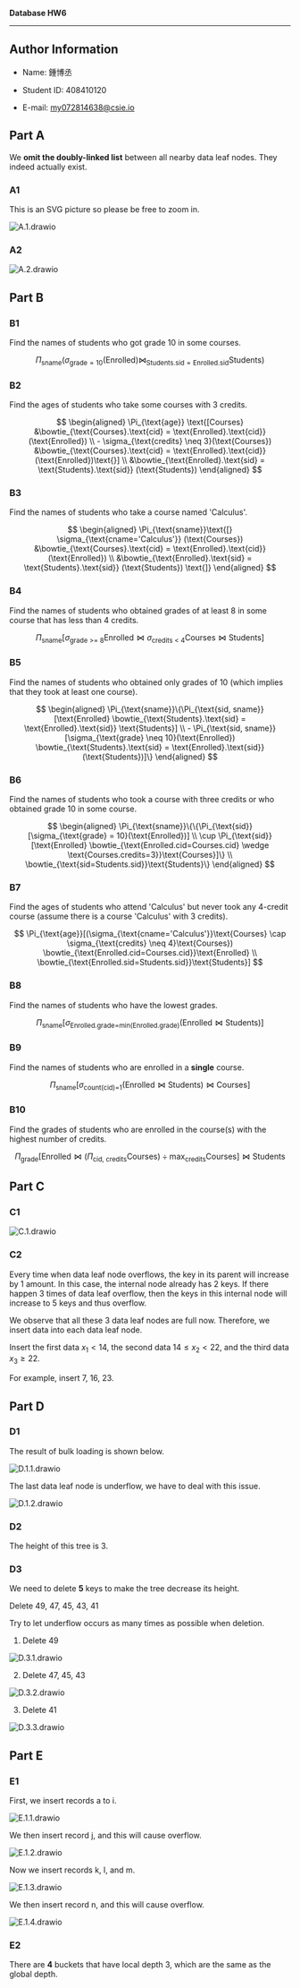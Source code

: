 **Database HW6**

---
## Author Information

- Name: 鍾博丞

- Student ID: 408410120

- E-mail: my072814638@csie.io



## Part A

We **omit the doubly-linked list** between all nearby data leaf nodes. They indeed actually exist.



### A1

This is an SVG picture so please be free to zoom in.

![A.1.drawio](./Img/A.1.drawio.svg)



### A2

![A.2.drawio](D:\workspace\CCU_private_workspace\Database\HW6\Img\A.2.drawio.svg)



## Part B

### B1

Find the names of students who got grade 10 in some courses.

$$
\Pi_{\text{sname}} (\sigma_{\text{grade}=10}(\text{Enrolled}) \bowtie_{\text{Students}.\text{sid} = \text{Enrolled}.\text{sid}} \text{Students})
$$


### B2

Find the ages of students who take some courses with 3 credits.

$$
\begin{aligned}
    \Pi_{\text{age}}
    \text{[Courses} &\bowtie_{\text{Courses}.\text{cid} = \text{Enrolled}.\text{cid}} (\text{Enrolled}) \\
    -
    \sigma_{\text{credits} \neq 3}(\text{Courses}) &\bowtie_{\text{Courses}.\text{cid} = \text{Enrolled}.\text{cid}} (\text{Enrolled})\text{}] \\
    &\bowtie_{\text{Enrolled}.\text{sid} = \text{Students}.\text{sid}} (\text{Students})
\end{aligned}
$$


### B3

Find the names of students who take a course named 'Calculus'.

$$
\begin{aligned}
    \Pi_{\text{sname}}\text{[}
    \sigma_{\text{cname='Calculus'}} (\text{Courses})
    &\bowtie_{\text{Courses}.\text{cid} = \text{Enrolled}.\text{cid}} (\text{Enrolled}) \\
    &\bowtie_{\text{Enrolled}.\text{sid} = \text{Students}.\text{sid}} (\text{Students})
    \text{]}
\end{aligned}
$$


### B4

Find the names of students who obtained grades of at least 8 in some course that has less than 4 credits.

$$
\Pi_{\text{sname}}[\sigma_{\text{grade >= 8}}\text{Enrolled} \bowtie \sigma_{\text{credits < 4}}\text{Courses} \bowtie \text{Students}]
$$


### B5

Find the names of students who obtained only grades of 10 (which implies that they took at least one course).

$$
\begin{aligned}
    \Pi_{\text{sname}}\{\Pi_{\text{sid, sname}}[\text{Enrolled}
    \bowtie_{\text{Students}.\text{sid} = \text{Enrolled}.\text{sid}} \text{Students}] \\
    -
    \Pi_{\text{sid, sname}}[\sigma_{\text{grade} \neq 10}(\text{Enrolled})
    \bowtie_{\text{Students}.\text{sid} = \text{Enrolled}.\text{sid}} (\text{Students})]\}
\end{aligned}
$$


### B6

Find the names of students who took a course with three credits or who obtained grade 10 in some course.

$$
\begin{aligned}
	\Pi_{\text{sname}}\{\{\Pi_{\text{sid}}[\sigma_{\text{grade} = 10}(\text{Enrolled})] \\
	\cup
	\Pi_{\text{sid}}[\text{Enrolled} \bowtie_{\text{Enrolled.cid=Courses.cid} \wedge \text{Courses.credits=3}}\text{Courses}]\} \\
	\bowtie_{\text{sid=Students.sid}}\text{Students}\}
\end{aligned}
$$


### B7

Find the ages of students who attend 'Calculus' but never took any 4-credit course (assume there is a course 'Calculus' with 3 credits).

$$
\Pi_{\text{age}}[(\sigma_{\text{cname='Calculus'}}\text{Courses}
\cap
\sigma_{\text{credits} \neq 4}\text{Courses})
\bowtie_{\text{Enrolled.cid=Courses.cid}}\text{Enrolled} \\
\bowtie_{\text{Enrolled.sid=Students.sid}}\text{Students}]
$$


### B8

Find the names of students who have the lowest grades.

$$
\Pi_{\text{sname}}[\sigma_{\text{Enrolled.grade=min(Enrolled.grade)}}(\text{Enrolled} \bowtie \text{Students})]
$$


### B9

Find the names of students who are enrolled in a **single** course.

$$
\Pi_{\text{sname}}[\sigma_{\text{count(cid)=1}}(\text{Enrolled} \bowtie \text{Students}) \bowtie \text{Courses}]
$$


### B10

Find the grades of students who are enrolled in the course(s) with the highest number of credits.

$$
\Pi_{\text{grade}}[\text{Enrolled} \bowtie (\Pi_{\text{cid, credits}}\text{Courses}) \div \text{max}_{\text{credits}}\text{Courses}] \bowtie \text{Students}
$$


## Part C

### C1

![C.1.drawio](./Img/C.1.drawio.svg)

### C2

Every time when data leaf node overflows, the key in its parent will increase by 1 amount. In this case, the internal node already has 2 keys. If there happen 3 times of data leaf overflow, then the keys in this internal node will increase to 5 keys and thus overflow.

We observe that all these 3 data leaf nodes are full now. Therefore, we insert data into each data leaf node.

Insert the first data $x_1 < 14$, the second data $14 \le x_2 < 22$, and the third data $x_3 \ge 22$.

For example, insert 7, 16, 23.



## Part D

### D1

The result of bulk loading is shown below.

![D.1.1.drawio](./Img/D.1.1.drawio.svg)

The last data leaf node is underflow, we have to deal with this issue.

![D.1.2.drawio](./Img/D.1.2.drawio.svg)



### D2

The height of this tree is 3.



### D3

We need to delete **5** keys to make the tree decrease its height.

Delete 49, 47, 45, 43, 41

Try to let underflow occurs as many times as possible when deletion.



1. Delete 49

![D.3.1.drawio](./Img/D.3.1.drawio.svg)



2. Delete 47, 45, 43

![D.3.2.drawio](./Img/D.3.2.drawio.svg)



3. Delete 41

![D.3.3.drawio](./Img/D.3.3.drawio.svg)



## Part E

### E1

First, we insert records a to i.

![E.1.1.drawio](./Img/E.1.1.drawio.svg)

We then insert record j, and this will cause overflow.

![E.1.2.drawio](./Img/E.1.2.drawio.svg)



Now we insert records k, l, and m.

![E.1.3.drawio](./Img/E.1.3.drawio.svg)



We then insert record n, and this will cause overflow.

![E.1.4.drawio](./Img/E.1.4.drawio.svg)



### E2

There are **4** buckets that have local depth 3, which are the same as the global depth.
